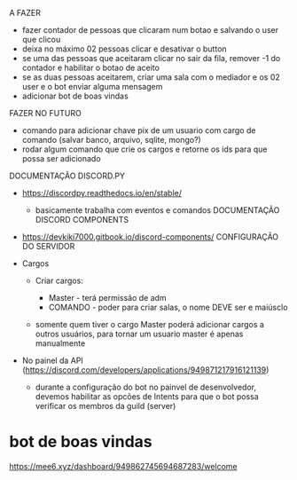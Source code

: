 A FAZER
- fazer contador de pessoas que clicaram num botao e salvando o user que clicou
- deixa no máximo 02 pessoas clicar e desativar o button
- se uma das pessoas que aceitaram clicar no sair da fila, remover -1 do contador e habilitar o botao de aceito
- se as duas pessoas aceitarem, criar uma sala com o mediador e os 02 user e o bot enviar alguma mensagem
- adicionar bot de boas vindas

FAZER NO FUTURO
- comando para adicionar chave pix de um usuario com cargo de comando (salvar banco, arquivo, sqlite, mongo?)
- rodar algum comando que crie os cargos e retorne os ids para que possa ser adicionado

DOCUMENTAÇÃO DISCORD.PY
- https://discordpy.readthedocs.io/en/stable/
    - basicamente trabalha com eventos e comandos
DOCUMENTAÇÃO DISCORD COMPONENTS
- https://devkiki7000.gitbook.io/discord-components/
CONFIGURAÇÃO DO SERVIDOR
- Cargos
    - Criar cargos:
        - Master - terá permissão de adm
        - COMANDO - poder para criar salas, o nome DEVE ser e maiúsclo

    - somente quem tiver o cargo Master poderá adicionar cargos a outros usuários, para tornar um usuario master é apenas manualmente

- No painel da API (https://discord.com/developers/applications/949871217916121139)
    - durante a configuração do bot no painvel de desenvolvedor, devemos habilitar as opcões de Intents para que o bot possa verificar os membros da guild (server)



# bot de boas vindas
https://mee6.xyz/dashboard/949862745694687283/welcome


